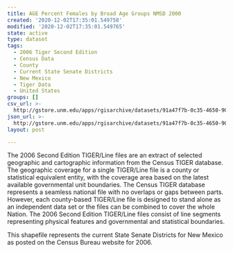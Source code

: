 ```yaml
---
title: AGE Percent Females by Broad Age Groups NMSD 2000
created: '2020-12-02T17:35:01.549758'
modified: '2020-12-02T17:35:01.549765'
state: active
type: dataset
tags:
  - 2006 Tiger Second Edition
  - Census Data
  - County
  - Current State Senate Districts
  - New Mexico
  - Tiger Data
  - United States
groups: []
csv_url: >-
  http://gstore.unm.edu/apps/rgisarchive/datasets/91a47f7b-0c35-4650-9052-aa895d4ec277/nms279data61237884_sts_view.derived.csv
json_url: >-
  http://gstore.unm.edu/apps/rgisarchive/datasets/91a47f7b-0c35-4650-9052-aa895d4ec277/nms279data61237884_sts_view.derived.json
layout: post

---
```

The 2006 Second Edition TIGER/Line files are an extract of selected geographic and cartographic information from the Census TIGER database.  The geographic coverage for a single TIGER/Line file is a county or statistical equivalent entity, with the coverage area based on the latest available governmental unit boundaries. The Census TIGER database represents a seamless national file with no overlaps or gaps between parts.  However, each county-based TIGER/Line file is designed to stand alone as an independent data set or the files can be combined to cover the whole Nation.  The 2006 Second Edition  TIGER/Line files consist of line segments representing physical features and governmental and statistical boundaries.  

This shapefile represents the current State Senate Districts for New Mexico as posted on the Census Bureau website for 2006.
